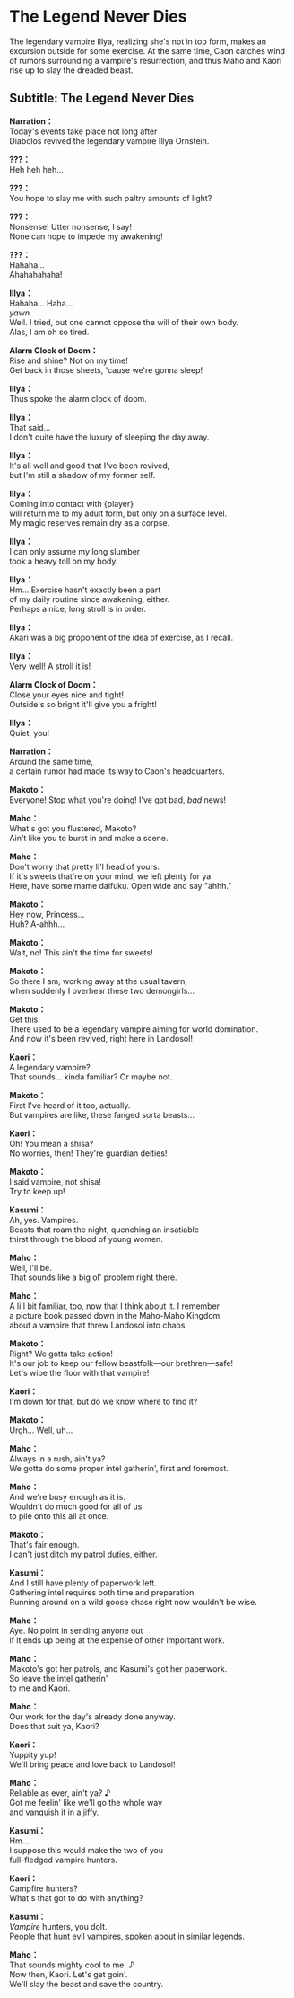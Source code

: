 # The Legend Never Dies
The legendary vampire Illya, realizing she's not in top form, makes an excursion outside for some exercise. At the same time, Caon catches wind of rumors surrounding a vampire's resurrection, and thus Maho and Kaori rise up to slay the dreaded beast.
  
## Subtitle: The Legend Never Dies
  
**Narration：**  
Today's events take place not long after  
Diabolos revived the legendary vampire Illya Ornstein.  
  
**???：**  
Heh heh heh...  
  
**???：**  
You hope to slay me with such paltry amounts of light?  
  
**???：**  
Nonsense! Utter nonsense, I say!  
None can hope to impede my awakening!  
  
**???：**  
Hahaha...  
Ahahahahaha!  
  
**Illya：**  
Hahaha... Haha...  
*yawn*  
Well. I tried, but one cannot oppose the will of their own body.  
Alas, I am oh so tired.  
  
**Alarm Clock of Doom：**  
Rise and shine? Not on my time!  
Get back in those sheets, 'cause we're gonna sleep!  
  
**Illya：**  
Thus spoke the alarm clock of doom.  
  
**Illya：**  
That said...  
I don't quite have the luxury of sleeping the day away.  
  
**Illya：**  
It's all well and good that I've been revived,  
but I'm still a shadow of my former self.  
  
**Illya：**  
Coming into contact with {player}  
will return me to my adult form, but only on a surface level.  
My magic reserves remain dry as a corpse.  
  
**Illya：**  
I can only assume my long slumber  
took a heavy toll on my body.  
  
**Illya：**  
Hm... Exercise hasn't exactly been a part  
of my daily routine since awakening, either.  
Perhaps a nice, long stroll is in order.  
  
**Illya：**  
Akari was a big proponent of the idea of exercise, as I recall.  
  
**Illya：**  
Very well! A stroll it is!  
  
**Alarm Clock of Doom：**  
Close your eyes nice and tight!  
Outside's so bright it'll give you a fright!  
  
**Illya：**  
Quiet, you!  
  
**Narration：**  
Around the same time,  
a certain rumor had made its way to Caon's headquarters.  
  
**Makoto：**  
Everyone! Stop what you're doing! I've got bad, *bad* news!  
  
**Maho：**  
What's got you flustered, Makoto?  
Ain't like you to burst in and make a scene.  
  
**Maho：**  
Don't worry that pretty li'l head of yours.  
If it's sweets that're on your mind, we left plenty for ya.  
Here, have some mame daifuku. Open wide and say \"ahhh.\"  
  
**Makoto：**  
Hey now, Princess...  
Huh? A-ahhh...  
  
**Makoto：**  
Wait, no! This ain't the time for sweets!  
  
**Makoto：**  
So there I am, working away at the usual tavern,  
when suddenly I overhear these two demongirls...  
  
**Makoto：**  
Get this.  
There used to be a legendary vampire aiming for world domination.  
And now it's been revived, right here in Landosol!  
  
**Kaori：**  
A legendary vampire?  
That sounds... kinda familiar? Or maybe not.  
  
**Makoto：**  
First I've heard of it too, actually.  
But vampires are like, these fanged sorta beasts...  
  
**Kaori：**  
Oh! You mean a shisa?  
No worries, then! They're guardian deities!  
  
**Makoto：**  
I said vampire, not shisa!  
Try to keep up!  
  
**Kasumi：**  
Ah, yes. Vampires.  
Beasts that roam the night, quenching an insatiable  
thirst through the blood of young women.  
  
**Maho：**  
Well, I'll be.  
That sounds like a big ol' problem right there.  
  
**Maho：**  
A li'l bit familiar, too, now that I think about it. I remember  
a picture book passed down in the Maho-Maho Kingdom  
about a vampire that threw Landosol into chaos.  
  
**Makoto：**  
Right? We gotta take action!  
It's our job to keep our fellow beastfolk—our brethren—safe!  
Let's wipe the floor with that vampire!  
  
**Kaori：**  
I'm down for that, but do we know where to find it?  
  
**Makoto：**  
Urgh... Well, uh...  
  
**Maho：**  
Always in a rush, ain't ya?  
We gotta do some proper intel gatherin', first and foremost.  
  
**Maho：**  
And we're busy enough as it is.  
Wouldn't do much good for all of us  
to pile onto this all at once.  
  
**Makoto：**  
That's fair enough.  
I can't just ditch my patrol duties, either.  
  
**Kasumi：**  
And I still have plenty of paperwork left.  
Gathering intel requires both time and preparation.  
Running around on a wild goose chase right now wouldn't be wise.  
  
**Maho：**  
Aye. No point in sending anyone out  
if it ends up being at the expense of other important work.  
  
**Maho：**  
Makoto's got her patrols, and Kasumi's got her paperwork.  
So leave the intel gatherin'  
to me and Kaori.  
  
**Maho：**  
Our work for the day's already done anyway.  
Does that suit ya, Kaori?  
  
**Kaori：**  
Yuppity yup!  
We'll bring peace and love back to Landosol!  
  
**Maho：**  
Reliable as ever, ain't ya? ♪  
Got me feelin' like we'll go the whole way  
and vanquish it in a jiffy.  
  
**Kasumi：**  
Hm...  
I suppose this would make the two of you  
full-fledged vampire hunters.  
  
**Kaori：**  
Campfire hunters?  
What's that got to do with anything?  
  
**Kasumi：**  
*Vampire* hunters, you dolt.  
People that hunt evil vampires, spoken about in similar legends.  
  
**Maho：**  
That sounds mighty cool to me. ♪  
Now then, Kaori. Let's get goin'.  
We'll slay the beast and save the country.  
